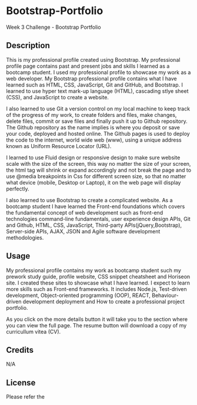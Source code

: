 # Bootstrap-Portfolio
Week 3 Challenge - Bootstrap Portfolio
## Description
This is my professional profile created using Bootstrap. My professional profile page contains past and present jobs
and skills I learned as a bootcamp student. I used my professional profile to showcase my work as a web developer.
My Bootstrap professional profile contains what I have learned such as HTML, CSS, JavaScript, Git and GitHub, and
Bootstrap. I learned to use hyper text mark-up language (HTML), cascading stlye sheet (CSS), and JavaScript to 
create a website. 

I also learned to use Git a version control on my local machine to keep track of the progress of my work, to create 
folders and files, make changes, delete files, commit or save files and finally push it up to Github repository. 
The Github repository as the name implies is where you deposit or save your code, deployed and hosted online.
The Github pages is used to deploy the code to the internet, world wide web (www), using a unique address known as 
Uniform Resource Locator (URL).

I learned to use Fluid design or responsive design to make sure website scale with the size of the screen, this way
no matter the size of your screen, the html tag will shrink or expand accordingly and not break the page and to use
@media breakpoints in Css for different screen size, so that no matter what device (mobile, Desktop or Laptop), it on
the web page will display perfectly.

I also learned to use Bootstrap to create a complicated website. As a bootcamp student I have learned the Front-end 
foundations which covers the fundamental concept of web development such as front-end technologies command-line fundamentals,
user experience design APIs, Git and Github, HTML, CSS, JavaScript, Third-party APIs(jQuery,Bootstrap), Server-side APIs,
AJAX, JSON and Agile software development methodologies.


## Usage
My professional profile contains my work as bootcamp student such my prework study guide, profile website, CSS snippet cheatsheet 
and Horiseon site. I created these sites to showcase what I have learned. I expect to learn more skills such as Front-end frameworks. 
It includes Node.js, Test-driven development, Object-oriented programming (OOP), REACT, Behaviour-driven development deployment and How
to create a professional project portfolio.

As you click on the more details button it will take you to the section where you can view the full page. The resume button will download
a copy of my curricullum vitea (CV). 

## Credits
N/A


## License
Please refer the 
